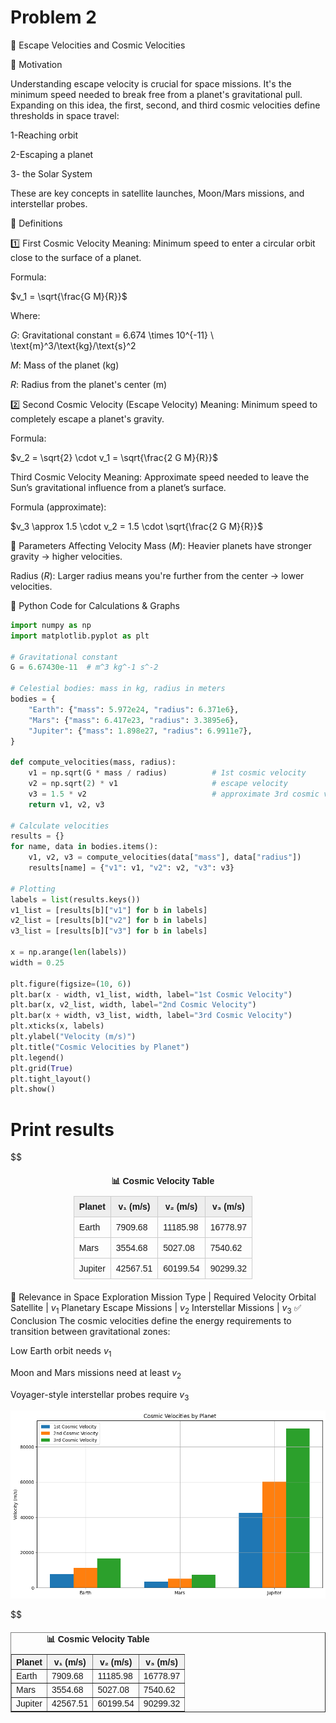 # Problem 2
🚀 Escape Velocities and Cosmic Velocities

🧭 Motivation

Understanding escape velocity is crucial for space missions. It's the minimum speed needed to break free from a planet's gravitational pull. Expanding on this idea, the first, second, and third cosmic velocities define thresholds in space travel:

1-Reaching orbit

2-Escaping a planet

3- the Solar System

These are key concepts in satellite launches, Moon/Mars missions, and interstellar probes.

🧠 Definitions

1️⃣ First Cosmic Velocity
Meaning: Minimum speed to enter a circular orbit close to the surface of a planet.

Formula:

$v_1 = \sqrt{\frac{G M}{R}}$

Where:

$G$: Gravitational constant = 6.674 \times 10^{-11} \ \text{m}^3/\text{kg}/\text{s}^2

$M$: Mass of the planet (kg)

$R$: Radius from the planet's center (m)

2️⃣ Second Cosmic Velocity (Escape Velocity)
Meaning: Minimum speed to completely escape a planet's gravity.

Formula:

$v_2 = \sqrt{2} \cdot v_1 = \sqrt{\frac{2 G M}{R}}$

 Third Cosmic Velocity
Meaning: Approximate speed needed to leave the Sun’s gravitational influence from a planet’s surface.

Formula (approximate):

$v_3 \approx 1.5 \cdot v_2 = 1.5 \cdot \sqrt{\frac{2 G M}{R}}$

📐 Parameters Affecting Velocity
Mass ($M$): Heavier planets have stronger gravity → higher velocities.

Radius ($R$): Larger radius means you're further from the center → lower velocities.

🧮 Python Code for Calculations & Graphs

```python
import numpy as np
import matplotlib.pyplot as plt

# Gravitational constant
G = 6.67430e-11  # m^3 kg^-1 s^-2

# Celestial bodies: mass in kg, radius in meters
bodies = {
    "Earth": {"mass": 5.972e24, "radius": 6.371e6},
    "Mars": {"mass": 6.417e23, "radius": 3.3895e6},
    "Jupiter": {"mass": 1.898e27, "radius": 6.9911e7},
}

def compute_velocities(mass, radius):
    v1 = np.sqrt(G * mass / radius)          # 1st cosmic velocity
    v2 = np.sqrt(2) * v1                     # escape velocity
    v3 = 1.5 * v2                            # approximate 3rd cosmic velocity
    return v1, v2, v3

# Calculate velocities
results = {}
for name, data in bodies.items():
    v1, v2, v3 = compute_velocities(data["mass"], data["radius"])
    results[name] = {"v1": v1, "v2": v2, "v3": v3}

# Plotting
labels = list(results.keys())
v1_list = [results[b]["v1"] for b in labels]
v2_list = [results[b]["v2"] for b in labels]
v3_list = [results[b]["v3"] for b in labels]

x = np.arange(len(labels))
width = 0.25

plt.figure(figsize=(10, 6))
plt.bar(x - width, v1_list, width, label="1st Cosmic Velocity")
plt.bar(x, v2_list, width, label="2nd Cosmic Velocity")
plt.bar(x + width, v3_list, width, label="3rd Cosmic Velocity")
plt.xticks(x, labels)
plt.ylabel("Velocity (m/s)")
plt.title("Cosmic Velocities by Planet")
plt.legend()
plt.grid(True)
plt.tight_layout()
plt.show()
```

# Print results
$$
<table style="border-collapse: collapse; width: 60%; margin: 20px auto; font-family: Arial, sans-serif;">
  <caption style="caption-side: top; font-weight: bold; margin-bottom: 10px;">📊 Cosmic Velocity Table</caption>
  <thead>
    <tr style="background-color: #eee;">
      <th style="border: 1px solid #ccc; padding: 8px;">Planet</th>
      <th style="border: 1px solid #ccc; padding: 8px;">v₁ (m/s)</th>
      <th style="border: 1px solid #ccc; padding: 8px;">v₂ (m/s)</th>
      <th style="border: 1px solid #ccc; padding: 8px;">v₃ (m/s)</th>
    </tr>
  </thead>
  <tbody>
    <tr>
      <td style="border: 1px solid #ccc; padding: 8px;">Earth</td>
      <td style="border: 1px solid #ccc; padding: 8px;">7909.68</td>
      <td style="border: 1px solid #ccc; padding: 8px;">11185.98</td>
      <td style="border: 1px solid #ccc; padding: 8px;">16778.97</td>
    </tr>
    <tr>
      <td style="border: 1px solid #ccc; padding: 8px;">Mars</td>
      <td style="border: 1px solid #ccc; padding: 8px;">3554.68</td>
      <td style="border: 1px solid #ccc; padding: 8px;">5027.08</td>
      <td style="border: 1px solid #ccc; padding: 8px;">7540.62</td>
    </tr>
    <tr>
      <td style="border: 1px solid #ccc; padding: 8px;">Jupiter</td>
      <td style="border: 1px solid #ccc; padding: 8px;">42567.51</td>
      <td style="border: 1px solid #ccc; padding: 8px;">60199.54</td>
      <td style="border: 1px solid #ccc; padding: 8px;">90299.32</td>
    </tr>
  </tbody>
</table>



🚀 Relevance in Space Exploration
Mission Type | Required Velocity
Orbital Satellite | $v_1$
Planetary Escape Missions | $v_2$
Interstellar Missions | $v_3$
✅ Conclusion
The cosmic velocities define the energy requirements to transition between gravitational zones:

Low Earth orbit needs $v_1$

Moon and Mars missions need at least $v_2$

Voyager-style interstellar probes require $v_3$

![alt text](image-3.png)

$$
<table border="1" cellpadding="10" cellspacing="0" style="border-collapse: collapse; margin: 20px auto; font-family: sans-serif;">
  <caption style="font-weight: bold; margin-bottom: 10px;">📊 Cosmic Velocity Table</caption>
  <thead>
    <tr style="background-color: #f2f2f2;">
      <th>Planet</th>
      <th>v₁ (m/s)</th>
      <th>v₂ (m/s)</th>
      <th>v₃ (m/s)</th>
    </tr>
  </thead>
  <tbody>
    <tr>
      <td>Earth</td>
      <td>7909.68</td>
      <td>11185.98</td>
      <td>16778.97</td>
    </tr>
    <tr>
      <td>Mars</td>
      <td>3554.68</td>
      <td>5027.08</td>
      <td>7540.62</td>
    </tr>
    <tr>
      <td>Jupiter</td>
      <td>42567.51</td>
      <td>60199.54</td>
      <td>90299.32</td>
    </tr>
  </tbody>
</table>


